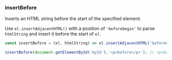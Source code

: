 ### insertBefore

Inserts an HTML string before the start of the specified element.

Use `el.insertAdjacentHTML()` with a position of `'beforebegin'` to parse `htmlString` and insert it before the start of `el`.

```js
const insertBefore = (el, htmlString) => el.insertAdjacentHTML('beforebegin', htmlString);
```

```js
insertBefore(document.getElementById('myId'),'<p>before</p>'); // <p>before</p> <div id="myId">...</div>
```
